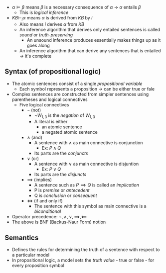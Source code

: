 - $\alpha \models \beta$ means $\beta$ is a necessary consequence of $\alpha$ $\rightarrow$ $\alpha$ entails $\beta$
	- This is *logical inference*
- $KB \vdash _i \alpha$ means $\alpha$ is derived from $KB$ by $i$
	- Also means $i$ derives $\alpha$ from $KB$
	- An inference algorithm that derives only entailed sentences is called *sound* or *truth-preserving*
		- An unsound inference produces essentially makes things up as it goes along
	- An inference algorithm that can derive any sentences that is entailed $\rightarrow$ it's complete
## Syntax (of propositional logic)
- The atomic sentences consist of a single *propositional variable*
	- Each symbol represents a proposition $\rightarrow$ can be either true or fale
- Complex sentences are constructed from simpler sentences using parentheses and logical connectives
	- Five logical connectives
		- $\lnot$ (not)
			- $\lnot W_{1, 3}$ is the *negation* of $W_{1, 3}$
			- A literal is either
				- an atomic sentence
				- a negated atomic sentence
		- $\land$ (and)
			- A sentence with $\land$ as main connective is conjunction
				- Ex: $P \land Q$
			- Its parts are the *conjuncts*
		- $\lor$ (or)
			- A sentence with $\lor$ as main connective is disjuntion
				- Ex: $P \lor Q$
			- Its parts are the *disjuncts*
		- $\implies$ (implies)
			- A sentence such as $P \implies Q$ is called an *implication*
			- P is *premise* or *antecedent*
			- Q is *conclusion* or *consequent*
		- $\iff$ (if and only if)
			- The sentence with this symbol as main connective is a *biconditional*
- Operator precedence: $\lnot, \land, \lor, \implies, \impliedby$
- The above is BNF (Backus-Naur Form) notion
## Semantics
- Defines the rules for determining the truth of a sentence with respect to a particular model
- In propositional logic, a model sets the *truth value* - true or false - for every proposition symbol